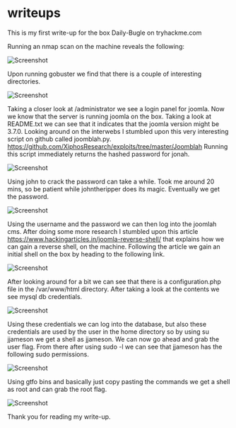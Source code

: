 # writeups
This is my first write-up for the box Daily-Bugle on tryhackme.com
 
Running an nmap scan on the machine reveals the following:

![Screenshot](https://github.com/n00bmasterr/writeups/blob/master/nmapscan.png?raw=true)

Upon running gobuster we find that there is a couple of interesting directories.

![Screenshot](https://github.com/n00bmasterr/writeups/blob/master/gobuster.png?raw=true)

Taking a closer look at /administrator we see a login panel for joomla. Now we know that the server is running joomla on the box. Taking a look at README.txt we can see that it indicates that the joomla version  might be 3.7.0.
Looking around on the interwebs I stumbled upon this very interesting script on github called joomblah.py. https://github.com/XiphosResearch/exploits/tree/master/Joomblah
Running this script immediately returns the hashed password for jonah.

![Screenshot](https://github.com/n00bmasterr/writeups/blob/master/joomblah.png?raw=true)

Using john to crack the password can take a while. Took me around 20 mins, so be patient while johntheripper does its magic.
Eventually we get the password.

![Screenshot](https://github.com/n00bmasterr/writeups/blob/master/cracked.png?raw=true)

Using the username and the password we can then log into the joomlah cms. After doing some more  research I stumbled upon this article https://www.hackingarticles.in/joomla-reverse-shell/ that explains how we can gain a reverse shell, on the machine.
Following the article we gain an initial shell on the box by heading to the following link.

![Screenshot](https://github.com/n00bmasterr/writeups/blob/master/link.png?raw=true)

After looking around for a bit we can see that there is a configuration.php file in the /var/www/html directory.
After taking a look at the contents we see mysql db credentials.

![Screenshot](https://github.com/n00bmasterr/writeups/blob/master/configuration.png?raw=true)

Using these credentials we can log into the database, but also these credentials are used by the user in the home directory so by using su jjameson we get a shell as jjameson.
We can now go ahead and grab the user flag.
 From there after using sudo -l we can see that jjameson has the following sudo permissions.
 
![Screenshot](https://github.com/n00bmasterr/writeups/blob/master/nopasswd.png?raw=true)

Using gtfo bins and basically just copy pasting the commands we get a shell as root and can grab the root flag.

![Screenshot](https://github.com/n00bmasterr/writeups/blob/master/privesc.png?raw=true)

Thank you for reading my write-up.


